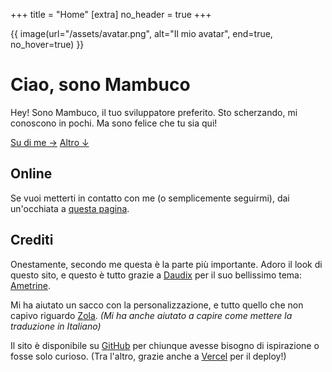 +++
title = "Home"
[extra]
no_header = true
+++

<div class="container-full">
<div>

{{ image(url="/assets/avatar.png", alt="Il mio avatar", end=true, no_hover=true) }}

<div id="title">

# Ciao, sono Mambuco
</div>

Hey! Sono Mambuco, il tuo sviluppatore preferito. Sto scherzando, mi conoscono in pochi. Ma sono felice che tu sia qui!

<div class="buttons start big">
  <a class="suggested" href="/about/">Su di me →</a>
  <a href="#more">Altro ↓</a>
</div>
</div>
</div>

<div is="more"></div>

## Online

Se vuoi metterti in contatto con me (o semplicemente seguirmi), dai un'occhiata a [questa pagina](@/online/index.it.md).

## Crediti

Onestamente, secondo me questa è la parte più importante. Adoro il look di questo sito, e questo è tutto grazie a [Daudix](https://daudix.one/) per il suo bellissimo tema: [Ametrine](https://ametrine.daudix.one/).

Mi ha aiutato un sacco con la personalizzazione, e tutto quello che non capivo riguardo [Zola](https://www.getzola.org/). *(Mi ha anche aiutato a capire come mettere la traduzione in Italiano)*

Il sito è disponibile su [GitHub](https://github.com/mambucodev/my-website/) per chiunque avesse bisogno di ispirazione o fosse solo curioso. (Tra l'altro, grazie anche a [Vercel](https://vercel.com/) per il deploy!)
